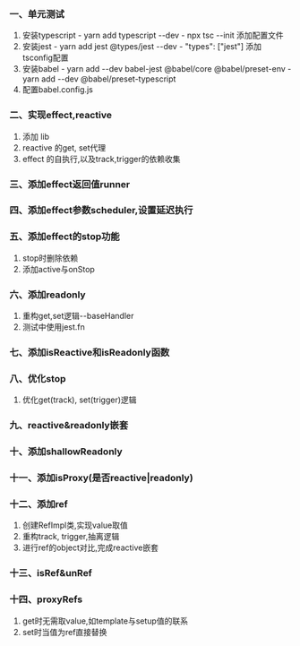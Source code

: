 <!--
 * @Author: Lqf
 * @Date: 2021-12-19 12:47:00
 * @LastEditors: Lqf
 * @LastEditTime: 2021-12-23 21:44:53
 * @Description: 我添加了修改
-->

### 一、单元测试
  1. 安装typescript 
    - yarn add typescript --dev
    - npx tsc --init 添加配置文件
  2. 安装jest
    - yarn add jest @types/jest --dev
    - "types": ["jest"] 添加tsconfig配置
  3. 安装babel
    - yarn add --dev babel-jest @babel/core @babel/preset-env
    - yarn add --dev @babel/preset-typescript
  4. 配置babel.config.js

### 二、实现effect,reactive
  1. 添加 lib
  2. reactive 的get, set代理
  3. effect 的自执行,以及track,trigger的依赖收集

### 三、添加effect返回值runner

### 四、添加effect参数scheduler,设置延迟执行

### 五、添加effect的stop功能
  1. stop时删除依赖
  2. 添加active与onStop

### 六、添加readonly
  1. 重构get,set逻辑--baseHandler
  2. 测试中使用jest.fn

### 七、添加isReactive和isReadonly函数

### 八、优化stop
  1. 优化get(track), set(trigger)逻辑

### 九、reactive&readonly嵌套

### 十、添加shallowReadonly

### 十一、添加isProxy(是否reactive|readonly)

### 十二、添加ref
  1. 创建RefImpl类,实现value取值
  2. 重构track, trigger,抽离逻辑
  3. 进行ref的object对比,完成reactive嵌套

### 十三、isRef&unRef

### 十四、proxyRefs
  1. get时无需取value,如template与setup值的联系
  2. set时当值为ref直接替换
